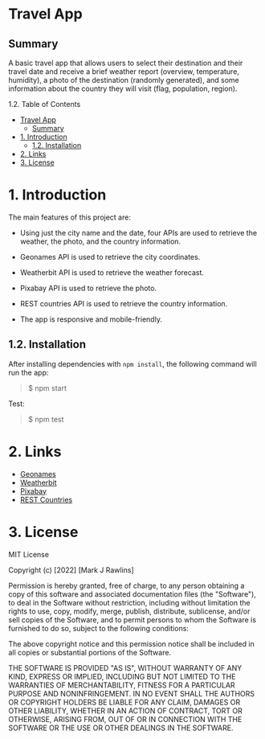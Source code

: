 
# Travel App

## Summary

A basic travel app that allows users to select their destination and their travel date and receive a brief weather report (overview, temperature, humidity), a photo of the destination (randomly generated), and some information about the country they will visit (flag, population, region).

1.2. Table of Contents
- [Travel App](#travel-app)
  - [Summary](#summary)
- [1. Introduction](#1-introduction)
  - [1.2. Installation](#12-installation)
- [2. Links](#2-links)
- [3. License](#3-license)

# 1. Introduction

The main features of this project are:

- Using just the city name and the date, four APIs are used to retrieve the weather, the photo, and the country information.

- Geonames API is used to retrieve the city coordinates.
- Weatherbit API is used to retrieve the weather forecast.
- Pixabay API is used to retrieve the photo.
- REST countries API is used to retrieve the country information.
- The app is responsive and mobile-friendly.

## 1.2. Installation

After installing dependencies with `npm install`, the following command will run the app:

> $ npm start

Test:

> $ npm test

# 2. Links

- [Geonames](https://www.geonames.org/)
- [Weatherbit](https://www.weatherbit.io/)
- [Pixabay](https://pixabay.com/)
- [REST Countries](https://restcountries.com/)

# 3. License

MIT License

Copyright (c) [2022] [Mark J Rawlins]

Permission is hereby granted, free of charge, to any person obtaining a copy of this software and associated documentation files (the "Software"), to deal in the Software without restriction, including without limitation the rights to use, copy, modify, merge, publish, distribute, sublicense, and/or sell copies of the Software, and to permit persons to whom the Software is furnished to do so, subject to the following conditions:

The above copyright notice and this permission notice shall be included in all copies or substantial portions of the Software.

THE SOFTWARE IS PROVIDED "AS IS", WITHOUT WARRANTY OF ANY KIND, EXPRESS OR IMPLIED, INCLUDING BUT NOT LIMITED TO THE WARRANTIES OF MERCHANTABILITY, FITNESS FOR A PARTICULAR PURPOSE AND NONINFRINGEMENT. IN NO EVENT SHALL THE AUTHORS OR COPYRIGHT HOLDERS BE LIABLE FOR ANY CLAIM, DAMAGES OR OTHER LIABILITY, WHETHER IN AN ACTION OF CONTRACT, TORT OR OTHERWISE, ARISING FROM, OUT OF OR IN CONNECTION WITH THE SOFTWARE OR THE USE OR OTHER DEALINGS IN THE SOFTWARE.



